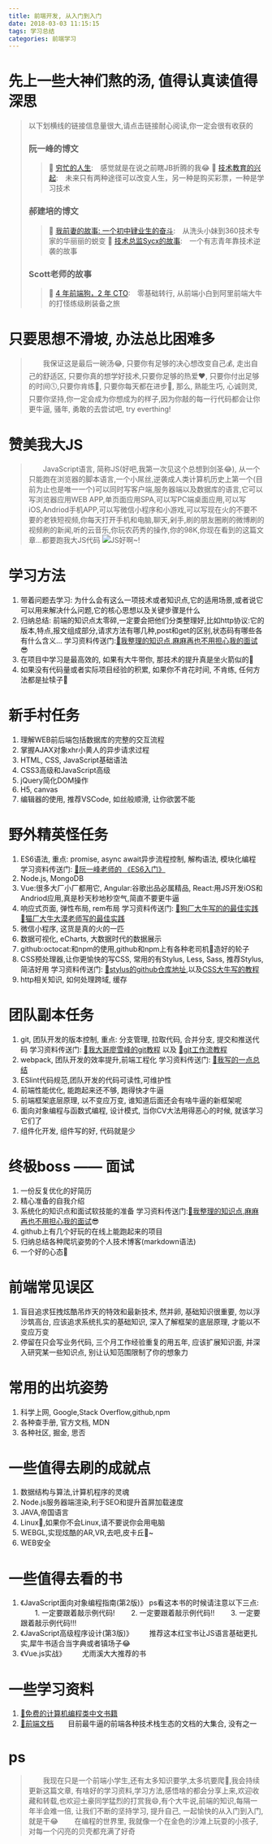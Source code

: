 ```yaml
---
title: 前端开发, 从入门到入门
date: 2018-03-03 11:15:15
tags: 学习总结
categories: 前端学习
---
```


# 先上一些大神们熬的汤, 值得认真读值得深思
>以下划横线的链接信息量很大,请点击链接耐心阅读,你一定会很有收获的
>### 阮一峰的博文
>> :link: [穷忙的人生](http://www.ruanyifeng.com/blog/2017/07/working-poor.html):&emsp;感觉就是在说之前瞎JB折腾的我:joy:
>> :link: [技术教育的兴起](http://www.ruanyifeng.com/blog/2017/11/technology-training.html):&emsp;未来只有两种途径可以改变人生，另一种是购买彩票，一种是学习技术
>### 郝建培的博文
>> :link: [我前妻的故事: 一个初中肄业生的奋斗](http://yuedu.163.com/book_reader/8bc2cbd2e1f644d88ac93e84caf0eec6_4/f38e8c3ccf1549e2a87d9374df27f0fa_5):&emsp;从洗头小妹到360技术专家的华丽丽的蜕变
>> :link: [技术总监Sycx的故事](http://yuedu.163.com/book_reader/8bc2cbd2e1f644d88ac93e84caf0eec6_4/e0239ec516ba4e7192fea0f98e92f0a2_5):&emsp;一个有志青年靠技术逆袭的故事
>### Scott老师的故事
>> :link: [4 年前端狗，2 年 CTO](https://www.imooc.com/article/12703):&emsp;零基础转行, 从前端小白到阿里前端大牛的打怪练级刷装备之旅
# 只要思想不滑坡, 办法总比困难多
<!--more-->
>&emsp;&emsp;我保证这是最后一碗汤:joy:, 只要你有足够的决心想改变自己:moneybag:, 走出自己的舒适区, 只要你真的想学好技术,只要你足够的热爱:heart:, 只要你付出足够的时间:clock5:,只要你肯练:honeybee:, 只要你每天都在进步:snail:, 那么, 熟能生巧, 心诚则灵, 只要你坚持,你一定会成为你想成为的样子,因为你敲的每一行代码都会让你更牛逼, 骚年, 勇敢的去尝试吧, try everthing!
# 赞美我大JS
>&emsp;&emsp;JavaScript语言, 简称JS(好吧,我第一次见这个总想到剑圣:joy:), 从一个只能跑在浏览器的脚本语言,一个小屌丝,逆袭成人类计算机历史上第一个(目前为止也是唯一一个)可以同时写客户端,服务器端以及数据库的语言,它可以写浏览器应用WEB APP,单页面应用SPA,可以写PC端桌面应用,可以写iOS,Andriod手机APP,可以写微信小程序和小游戏,可以写现在火的不要不要的老铁短视频,你每天打开手机和电脑,聊天,剁手,刷的朋友圈刷的微博刷的视频刷的新闻,听的云音乐,你玩农药秀的操作,你的98K,你现在看到的这篇文章...都要跑我大JS代码
>![JS好啊~!](/images/frontend/js.gif)
# 学习方法
1. 带着问题去学习: 为什么会有这么一项技术或者知识点,它的适用场景,或者说它可以用来解决什么问题,它的核心思想以及关键步骤是什么
2. 归纳总结: 前端的知识点太零碎,一定要会把他们分类整理好,比如http协议:它的版本,特点,报文组成部分,请求方法有哪几种,post和get的区别,状态码有哪些各有什么含义...
  学习资料传送门:[:link:我整理的知识点,麻麻再也不用担心我的面试](https://github.com/8bulbs/sturdy-systematize/tree/master/JasonLiao):sunglasses:
3. 在项目中学习是最高效的, 如果有大牛带你, 那技术的提升真是坐火箭似的:rocket:
4. 如果没有代码量或者实际项目经验的积累, 如果你不肯花时间, 不肯练, 任何方法都是扯犊子:cow2:
# 新手村任务
1. 理解WEB前后端包括数据库的完整的交互流程
2. 掌握AJAX对象xhr小黄人的异步请求过程
3. HTML, CSS, JavaScript基础语法
4. CSS3高级和JavaScript高级
5. jQuery简化DOM操作
6. H5, canvas
7. 编辑器的使用, 推荐VSCode, 如丝般顺滑, 让你欲罢不能
# 野外精英怪任务
1. ES6语法, 重点: promise, async await异步流程控制, 解构语法, 模块化编程
  学习资料传送门: [:link:阮一峰老师的 《ES6入门》](https://jim3ma.github.io/es6/index.html)
2. Node.js, MongoDB
3. Vue:很多大厂小厂都用它, Angular:谷歌出品必属精品, React:用JS开发iOS和Andriod应用,真是秒天秒地秒空气,简直不要更牛逼
4. 响应式页面, 弹性布局, rem布局
  学习资料传送门: 
  [:link:狗厂大牛写的的最佳实践](https://aotu.io/notes/2017/04/28/2017-4-28-CSS-viewport-units/index.html)
  [:link:猫厂大牛大漠老师写的最佳实践](https://www.w3cplus.com/mobile/vw-layout-in-vue.html)
5. 微信小程序, 这货是真的火的一匹
6. 数据可视化, eCharts, 大数据时代的数据展示
7. github:octocat:和npm的使用,github和npm上有各种老司机:taxi:造好的轮子 
8. CSS预处理器,让你更愉快的写CSS, 常用的有Stylus, Less, Sass, 推荐Stylus, 简洁好用
  学习资料传送门: [:link:stylus的github仓库地址](https://github.com/stylus/stylus),以及[CSS大牛写的教程](http://www.zhangxinxu.com/jq/stylus/)
9. http相关知识, 如何处理跨域, 缓存

# 团队副本任务
1. git, 团队开发的版本控制, 重点: 分支管理, 拉取代码, 合并分支, 提交和推送代码
学习资料传送门: [:link:我大哥廖雪峰的git教程](https://www.liaoxuefeng.com/wiki/0013739516305929606dd18361248578c67b8067c8c017b000) 以及 [:link:git工作流教程](https://github.com/oldratlee/translations/tree/master/git-workflows-and-tutorials)
2. webpack, 团队开发的效率提升,前端工程化
学习资料传送门: [:link:我写的一点总结](https://8bulbs.github.io/2018/04/12/%E4%BD%A0%E7%9A%84webpack-%E6%98%AF%E4%BD%A0%E7%9A%84webpack/)
3. ESlint代码规范,团队开发的代码可读性,可维护性
4. 前端性能优化, 能跑起来还不够, 跑得快才牛逼
5. 前端框架底层原理, 以不变应万变, 谁知道后面还会有啥牛逼的新框架呢
6. 面向对象编程与函数式编程, 设计模式, 当你CV大法用得恶心的时候, 就该学习它们了
7. 组件化开发, 组件写的好, 代码就是少

# 终极boss —— 面试
1. 一份反复优化的好简历
2. 精心准备的自我介绍
3. 系统化的知识点和面试软技能的准备
学习资料传送门:[:link:我整理的知识点,麻麻再也不用担心我的面试](https://github.com/8bulbs/sturdy-systematize/tree/master/JasonLiao):sunglasses:
4. github上有几个好玩的在线上能跑起来的项目
5. 归纳总结各种爬坑姿势的个人技术博客(markdown语法)
6. 一个好的心态:sunflower:
# 前端常见误区
1. 盲目追求狂拽炫酷吊炸天的特效和最新技术, 然并卵, 基础知识很重要, 勿以浮沙筑高台, 应该追求系统扎实的基础知识, 深入了解框架的底层原理, 才能以不变应万变
2. 停留在只会写业务代码, 三个月工作经验重复的用五年, 应该扩展知识面, 并深入研究某一些知识点, 别让认知范围限制了你的想象力

# 常用的出坑姿势
1. 科学上网, Google,Stack Overflow,github,npm
2. 各种查手册, 官方文档, MDN
3. 各种社区, 掘金, 思否

# 一些值得去刷的成就点
1. 数据结构与算法,计算机程序的灵魂
2. Node.js服务器端渲染,利于SEO和提升首屏加载速度
3. JAVA,帝国语言
4. Linux:penguin:,如果你不会Linux,请不要说你会用电脑
5. WEBGL,实现炫酷的AR,VR,去吧,皮卡丘:egg:~
6. WEB安全
# 一些值得去看的书
1. 《JavaScript面向对象编程指南(第2版)》
ps看这本书的时候请注意以下三点:
&emsp;&emsp;1. 一定要跟着敲示例代码!
&emsp;&emsp;2. 一定要跟着敲示例代码!!
&emsp;&emsp;3. 一定要跟着敲示例代码!!!
2. 《JavaScript高级程序设计(第3版)》
&emsp;&emsp;推荐这本红宝书让JS语言基础更扎实,犀牛书适合当字典或者镇场子:joy:
3. 《Vue.js实战》
&emsp;&emsp;尤雨溪大大推荐的书
# 一些学习资料
1. [:link:免费的计算机编程类中文书籍](https://github.com/justjavac/free-programming-books-zh_CN)
2. [:link:前端文档](https://docschina.org/)&emsp;&emsp;目前最牛逼的前端各种技术栈生态的文档的大集合, 没有之一
# ps
>&emsp;&emsp;我现在只是一个前端小学生,还有太多知识要学,太多坑要爬:turtle:,我会持续更新这篇文章, 有啥好的学习资料,学习方法,感悟啥的都会分享上来,欢迎收藏和转载,也欢迎土豪同学猛烈的打赏我:smile:,有个大牛说,前端的知识,每隔一年半会难一倍, 让我们不断的坚持学习, 提升自己, 一起愉快的从入门到入门, 就是干:joy:
>&emsp;&emsp;在编程的世界里, 我就像一个在金色的沙滩上玩耍的小孩子, 对每一个闪亮的贝壳都充满了好奇


